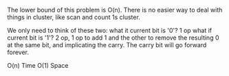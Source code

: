 
The lower bound of this problem is O(n).  There is no easier way to deal with things in cluster, like scan and count 1s cluster.

We only need to think of these two:
what it current bit is '0'? 1 op
what if current bit is '1'? 2 op, 1 op to add 1 and the other to remove the resulting 0 at the same bit, and implicating the carry.
The carry bit will go forward forever.   

O(n) Time O(1) Space    

 

